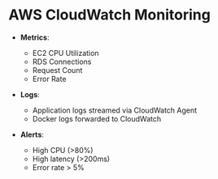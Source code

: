﻿# AWS CloudWatch Monitoring

- **Metrics**: 
  - EC2 CPU Utilization
  - RDS Connections
  - Request Count
  - Error Rate

- **Logs**: 
  - Application logs streamed via CloudWatch Agent
  - Docker logs forwarded to CloudWatch

- **Alerts**:
  - High CPU (>80%)
  - High latency (>200ms)
  - Error rate > 5%
